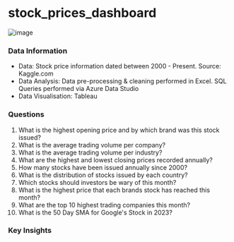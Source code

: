 # stock_prices_dashboard

![image](https://github.com/nasrin-h/stock_prices_dashboard/assets/136613366/86602856-04ea-4fb3-adb7-3bc43ef5012e)

### Data Information 
* Data: Stock price information dated between 2000 - Present. Source: Kaggle.com
* Data Analysis: Data pre-processing & cleaning performed in Excel. SQL Queries performed via Azure Data Studio
* Data Visualisation: Tableau

### Questions 

1. What is the highest opening price and by which brand was this stock issued?
2.  What is the average trading volume per company? 
3. What is the average trading volume per industry? 
4. What are the highest and lowest closing prices recorded annually?
5. How many stocks have been issued annually since 2000?
6. What is the distribution of stocks issued by each country? 
7. Which stocks should investors be wary of this month? 
8. What is the highest price that each brands stock has reached this month?
9. What are the top 10 highest trading companies this month?
10. What is the 50 Day SMA for Google's Stock in 2023?

### Key Insights 

